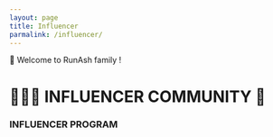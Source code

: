 ```yaml
--- 
layout: page 
title: Influencer 
parmalink: /influencer/ 
--- 
```

👏 Welcome to RunAsh family !
# 🧑‍🤝‍🧑 INFLUENCER COMMUNITY 👫
### INFLUENCER PROGRAM
